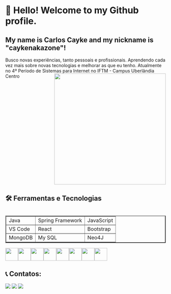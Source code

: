 # 👋 Hello! Welcome to my Github profile.
## My name is Carlos Cayke and my nickname is "caykenakazone"!

<table>
    <tr>
        Busco novas experiências, tanto pessoais e profissionais. Aprendendo cada vez mais sobre novas tecnologias e melhorar as que eu tenho.
    </tr>
    <tr>
    Atualmente no 4º Período de Sistemas para Internet no IFTM - Campus Uberlândia Centro
    </tr>
    <tr></tr>
    <tr>
        <img src="https://raw.githubusercontent.com/MicaelliMedeiros/micaellimedeiros/master/image/computer-illustration.png" min-width="400px" max-width="350px" width="350px" align="right">
    </tr>
<table>


## 🛠 Ferramentas e Tecnologias
<table border="2">
    <tr>
        <td>Java</td>
        <td>Spring Framework</td>
        <td>JavaScript</td>
    </tr>
    <tr>
        <td>VS Code</td>
        <td>React</td>
        <td>Bootstrap</td>
    </tr>
      <tr>
        <td>MongoDB</td>
        <td>My SQL</td>
        <td>Neo4J</td>
    </tr>   

</table>

  <div style="display: flex;">
          <img src="https://cdn.jsdelivr.net/gh/devicons/devicon/icons/javascript/javascript-original.svg" width="40" height="40"/> 
          <img src="https://cdn.jsdelivr.net/gh/devicons/devicon/icons/figma/figma-original.svg" width="40" height="40"/>
          <img src="https://cdn.jsdelivr.net/gh/devicons/devicon/icons/mysql/mysql-original.svg" width="40" height="40"/>
          <img src="https://cdn.jsdelivr.net/gh/devicons/devicon/icons/java/java-original.svg" width="40" height="40"/>
          <img src="https://cdn.jsdelivr.net/gh/devicons/devicon/icons/spring/spring-original.svg" width="40" height="40"/>
          <img src="https://cdn.jsdelivr.net/gh/devicons/devicon/icons/react/react-original.svg" width="40" height="40"/>
          <img src="https://cdn.jsdelivr.net/gh/devicons/devicon/icons/bootstrap/bootstrap-original-wordmark.svg" width="40" height="40"/>
          <img src="https://www.svgrepo.com/download/331488/mongodb.svg" width="40" height="40"/>

             
  </div>

## 📞 Contatos:

<div>
<a href="https://www.instagram.com/cayke_nakazone/?hl=pt-br" target="_blank"><img src="https://img.shields.io/badge/-Instagram-%23E4405F?style=for-the-badge&logo=instagram&logoColor=white" target="_blank"></a>
<a href = "carloscaykebn@gmail.com"><img src="https://img.shields.io/badge/Gmail-D14836?style=for-the-badge&logo=gmail&logoColor=white" target="_blank"></a>
<a href="https://www.linkedin.com/in/carloscaykebn/" target="_blank"><img src="https://img.shields.io/badge/-LinkedIn-%230077B5?style=for-the-badge&logo=linkedin&logoColor=white" target="_blank"></a>   
</div>
          
